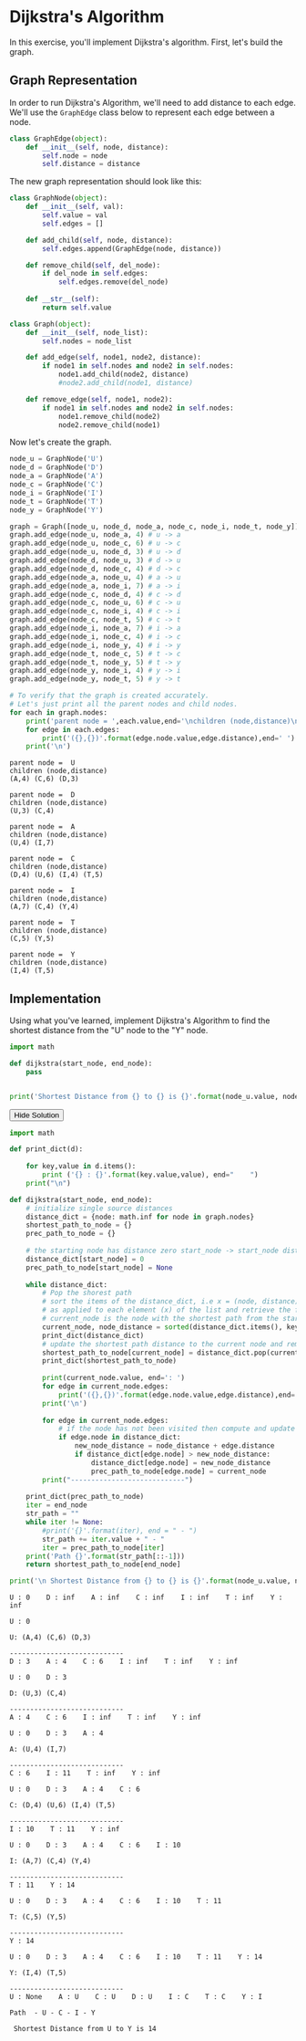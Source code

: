 
# Dijkstra's Algorithm
In this exercise, you'll implement Dijkstra's algorithm. First, let's build the graph.
## Graph Representation
In order to run Dijkstra's Algorithm, we'll need to add distance to each edge. We'll use the `GraphEdge` class below to represent each edge between a node.


```python
class GraphEdge(object):
    def __init__(self, node, distance):
        self.node = node
        self.distance = distance
```

The new graph representation should look like this:


```python
class GraphNode(object):
    def __init__(self, val):
        self.value = val
        self.edges = []

    def add_child(self, node, distance):
        self.edges.append(GraphEdge(node, distance))

    def remove_child(self, del_node):
        if del_node in self.edges:
            self.edges.remove(del_node)
    
    def __str__(self):
        return self.value

class Graph(object):
    def __init__(self, node_list):
        self.nodes = node_list

    def add_edge(self, node1, node2, distance):
        if node1 in self.nodes and node2 in self.nodes:
            node1.add_child(node2, distance)
            #node2.add_child(node1, distance)

    def remove_edge(self, node1, node2):
        if node1 in self.nodes and node2 in self.nodes:
            node1.remove_child(node2)
            node2.remove_child(node1)
```

Now let's create the graph.


```python
node_u = GraphNode('U')
node_d = GraphNode('D')
node_a = GraphNode('A')
node_c = GraphNode('C')
node_i = GraphNode('I')
node_t = GraphNode('T')
node_y = GraphNode('Y')

graph = Graph([node_u, node_d, node_a, node_c, node_i, node_t, node_y])
graph.add_edge(node_u, node_a, 4) # u -> a
graph.add_edge(node_u, node_c, 6) # u -> c
graph.add_edge(node_u, node_d, 3) # u -> d
graph.add_edge(node_d, node_u, 3) # d -> u
graph.add_edge(node_d, node_c, 4) # d -> c
graph.add_edge(node_a, node_u, 4) # a -> u
graph.add_edge(node_a, node_i, 7) # a -> i
graph.add_edge(node_c, node_d, 4) # c -> d
graph.add_edge(node_c, node_u, 6) # c -> u
graph.add_edge(node_c, node_i, 4) # c -> i
graph.add_edge(node_c, node_t, 5) # c -> t
graph.add_edge(node_i, node_a, 7) # i -> a
graph.add_edge(node_i, node_c, 4) # i -> c
graph.add_edge(node_i, node_y, 4) # i -> y
graph.add_edge(node_t, node_c, 5) # t -> c
graph.add_edge(node_t, node_y, 5) # t -> y
graph.add_edge(node_y, node_i, 4) # y -> i
graph.add_edge(node_y, node_t, 5) # y -> t

# To verify that the graph is created accurately.
# Let's just print all the parent nodes and child nodes.
for each in graph.nodes:
    print('parent node = ',each.value,end='\nchildren (node,distance)\n')
    for edge in each.edges:
        print('({},{})'.format(edge.node.value,edge.distance),end=' ')
    print('\n')
```

    parent node =  U
    children (node,distance)
    (A,4) (C,6) (D,3) 
    
    parent node =  D
    children (node,distance)
    (U,3) (C,4) 
    
    parent node =  A
    children (node,distance)
    (U,4) (I,7) 
    
    parent node =  C
    children (node,distance)
    (D,4) (U,6) (I,4) (T,5) 
    
    parent node =  I
    children (node,distance)
    (A,7) (C,4) (Y,4) 
    
    parent node =  T
    children (node,distance)
    (C,5) (Y,5) 
    
    parent node =  Y
    children (node,distance)
    (I,4) (T,5) 
    


## Implementation
Using what you've learned, implement Dijkstra's Algorithm to find the shortest distance from the "U" node to the "Y" node. 


```python
import math

def dijkstra(start_node, end_node):
    pass


print('Shortest Distance from {} to {} is {}'.format(node_u.value, node_y.value, dijkstra(node_u, node_y)))
```

<span class="graffiti-highlight graffiti-id_6vmf0hp-id_cjtybve"><i></i><button>Hide Solution</button></span>


```python
import math

def print_dict(d):
    
    for key,value in d.items():
        print ('{} : {}'.format(key.value,value), end="    ")
    print("\n")

def dijkstra(start_node, end_node):
    # initialize single source distances
    distance_dict = {node: math.inf for node in graph.nodes}
    shortest_path_to_node = {}
    prec_path_to_node = {}
    
    # the starting node has distance zero start_node -> start_node distance: 0
    distance_dict[start_node] = 0
    prec_path_to_node[start_node] = None
    
    while distance_dict:
        # Pop the shorest path
        # sort the items of the distance_dict, i.e x = (node, distance), based on the value key (x[1]: distance)
        # as applied to each element (x) of the list and retrieve the first element of the sorted list
        # current_node is the node with the shortest path from the start_node
        current_node, node_distance = sorted(distance_dict.items(), key=lambda x: x[1])[0]
        print_dict(distance_dict)
        # update the shortest path distance to the current node and remove the node from the dictionary
        shortest_path_to_node[current_node] = distance_dict.pop(current_node)
        print_dict(shortest_path_to_node)
        
        print(current_node.value, end=': ')
        for edge in current_node.edges:
            print('({},{})'.format(edge.node.value,edge.distance),end=' ')
        print('\n')
        
        for edge in current_node.edges:
            # if the node has not been visited then compute and update distance
            if edge.node in distance_dict:
                new_node_distance = node_distance + edge.distance
                if distance_dict[edge.node] > new_node_distance:
                    distance_dict[edge.node] = new_node_distance
                    prec_path_to_node[edge.node] = current_node
        print("----------------------------")
    
    print_dict(prec_path_to_node)
    iter = end_node
    str_path = ""
    while iter != None:
        #print('{}'.format(iter), end = " - ")
        str_path += iter.value + " - "
        iter = prec_path_to_node[iter]
    print('Path {}'.format(str_path[::-1]))
    return shortest_path_to_node[end_node]

print('\n Shortest Distance from {} to {} is {}'.format(node_u.value, node_y.value, dijkstra(node_u, node_y)))
```

    U : 0    D : inf    A : inf    C : inf    I : inf    T : inf    Y : inf    
    
    U : 0    
    
    U: (A,4) (C,6) (D,3) 
    
    ----------------------------
    D : 3    A : 4    C : 6    I : inf    T : inf    Y : inf    
    
    U : 0    D : 3    
    
    D: (U,3) (C,4) 
    
    ----------------------------
    A : 4    C : 6    I : inf    T : inf    Y : inf    
    
    U : 0    D : 3    A : 4    
    
    A: (U,4) (I,7) 
    
    ----------------------------
    C : 6    I : 11    T : inf    Y : inf    
    
    U : 0    D : 3    A : 4    C : 6    
    
    C: (D,4) (U,6) (I,4) (T,5) 
    
    ----------------------------
    I : 10    T : 11    Y : inf    
    
    U : 0    D : 3    A : 4    C : 6    I : 10    
    
    I: (A,7) (C,4) (Y,4) 
    
    ----------------------------
    T : 11    Y : 14    
    
    U : 0    D : 3    A : 4    C : 6    I : 10    T : 11    
    
    T: (C,5) (Y,5) 
    
    ----------------------------
    Y : 14    
    
    U : 0    D : 3    A : 4    C : 6    I : 10    T : 11    Y : 14    
    
    Y: (I,4) (T,5) 
    
    ----------------------------
    U : None    A : U    C : U    D : U    I : C    T : C    Y : I    
    
    Path  - U - C - I - Y
    
     Shortest Distance from U to Y is 14



```python

```
